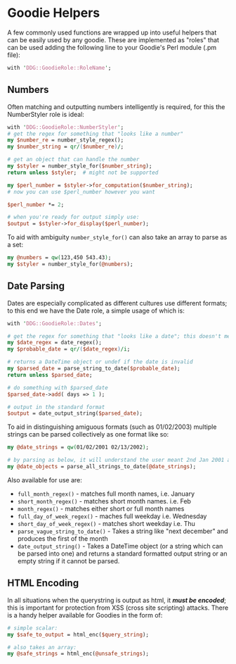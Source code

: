 # Goodie Helpers

A few commonly used functions are wrapped up into useful helpers that can be easily used by any goodie. These are implemented as "roles" that can be used adding the following line to your Goodie's Perl module (.pm file):

```perl
with 'DDG::GoodieRole::RoleName';
```


## Numbers

Often matching and outputting numbers intelligently is required, for this the NumberStyler role is ideal:

```perl
with 'DDG::GoodieRole::NumberStyler';
# get the regex for something that "looks like a number"
my $number_re = number_style_regex();
my $number_string = qr/($number_re)/;

# get an object that can handle the number
my $styler = number_style_for($number_string);
return unless $styler;  # might not be supported

my $perl_number = $styler->for_computation($number_string);
# now you can use $perl_number however you want

$perl_number *= 2;

# when you're ready for output simply use:
$output = $styler->for_display($perl_number);
```


To aid with ambiguity `number_style_for()` can also take an array to parse as a set:

```perl
my @numbers = qw(123,450 543.43);
my $styler = number_style_for(@numbers);
```


## Date Parsing

Dates are especially complicated as different cultures use different formats; to this end we have the Date role, a simple usage of which is:

```perl
with 'DDG::GoodieRole::Dates';

# get the regex for something that "looks like a date"; this doesn't mean it *is* a valid date
my $date_regex = date_regex();
my $probable_date = qr/($date_regex)/i;

# returns a DateTime object or undef if the date is invalid
my $parsed_date = parse_string_to_date($probable_date);
return unless $parsed_date;

# do something with $parsed_date
$parsed_date->add( days => 1 );

# output in the standard format
$output = date_output_string($parsed_date);
```


To aid in distinguishing amiguous formats (such as 01/02/2003) multiple strings can be parsed collectively as one format like so:

```perl
my @date_strings = qw(01/02/2001 02/13/2002);

# by parsing as below, it will understand the user meant 2nd Jan 2001 and 13th Feb 2002
my @date_objects = parse_all_strings_to_date(@date_strings);
```


Also available for use are:
* `full_month_regex()` - matches full month names, i.e. January
* `short_month_regex()` - matches short month names. i.e. Feb
* `month_regex()` - matches either short or full month names
* `full_day_of_week_regex()` -  maches full weekday i.e. Wednesday
* `short_day_of_week_regex()` - matches short weekday i.e. Thu
* `parse_vague_string_to_date()` - Takes a string like "next december" and produces the first of the month
* `date_output_string()` - Takes a DateTime object (or a string which can be parsed into one) and returns a standard formatted output string or an empty string if it cannot be parsed.

## HTML Encoding

In all situations when the querystring is output as html, it ***must be encoded***; this is important for protection from XSS (cross site scripting) attacks. There is a handy helper available for Goodies in the form of:

```perl
# simple scalar:
my $safe_to_output = html_enc($query_string);

# also takes an array:
my @safe_strings = html_enc(@unsafe_strings);
```


